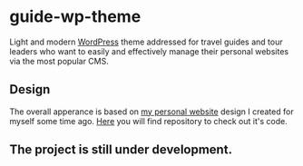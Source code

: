 # guide-wp-theme

Light and modern [WordPress](https://wordpress.org/) theme addressed for travel guides and tour leaders who want to easily and effectively manage their personal websites via the most popular CMS.

## Design

The overall apperance is based on [my personal website](http://chrzastek.net/) design I created for myself some time ago. [Here](https://github.com/WojciechChrzastek/personal-website) you will find repository to check out it's code.

## The project is still under development.